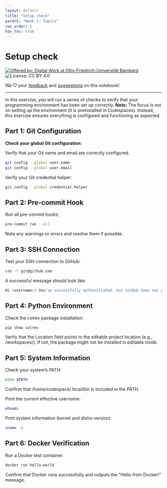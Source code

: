 ```yaml
---
layout: default
title: "Setup check"
parent: "Week 1: Topics"
nav_order: 3
has_toc: true
---
```


# Setup check

[![Offered by: Digital Work at Otto-Friedrich-Universität Bamberg](https://img.shields.io/badge/Offered%20by-%20Digital%20Work%20(Otto--Friedrich--Universit%C3%A4t%20Bamberg)-blue)](https://digital-work-lab.github.io/open-source-project/)
![License: CC BY 4.0](https://img.shields.io/badge/License-CC%20BY%204.0-green.svg)

We  <img src="img/iconmonstr-favorite-2.svg" alt="Edit" width="12" height="12">  your <a href="https://github.com/digital-work-lab/open-source-project/issues/new/choose" target="_blank">feedback</a> and <a href="https://github.com/digital-work-lab/open-source-project/edit/main/docs/week_1_setup.md" target="_blank">suggestions</a> on this notebook!

---

In this exercise, you will run a series of checks to verify that your programming environment has been set up correctly.
**Note:** The focus is not on setting up the environment (it is preinstalled in Codespaces).
Instead, this exercise ensures everything is configured and functioning as expected.


## Part 1: Git Configuration

 **Check your global Git configuration:**

Verify that your Git name and email are correctly configured.

```bash
git config --global user.name
git config --global user.email
```

Verify your Git credential helper:

```bash
git config --global credential.helper
```

## Part 2: Pre-commit Hook

Run all pre-commit hooks:

```bash
pre-commit run --all
```

Note any warnings or errors and resolve them if possible.

## Part 3: SSH Connection

Test your SSH connection to GitHub:

```bash
ssh -T git@github.com
```

A successful message should look like:

```bash
Hi <username>! You've successfully authenticated, but GitHub does not provide shell access.
```

## Part 4: Python Environment

Check the colrev package installation:

```bash
pip show colrev
```

Verify that the Location field points to the editable project location (e.g., /workspaces/<project-folder>). If not, the package might not be installed in editable mode.

## Part 5: System Information

Check your system’s PATH:

```bash
echo $PATH
```

Confirm that /home/codespace/.local/bin is included in the PATH.

Print the current effective username:

```bash
whoami
```

Print system information (kernel and distro version):

```bash
uname -a
```

## Part 6: Docker Verification

Run a Docker test container:

```bash
docker run hello-world
```

Confirm that Docker runs successfully and outputs the "Hello from Docker!" message.